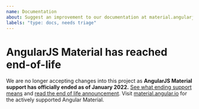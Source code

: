 ```yaml
---
name: Documentation
about: Suggest an improvement to our documentation at material.angularjs.org
labels: "type: docs, needs triage"
---
```

<!--

-------------------------------------------------------------------------
This repo is for AngularJS Material, not Angular Material or Angular CDK.
-------------------------------------------------------------------------

Please submit Angular Material and Angular CDK questions
[here](https://groups.google.com/forum/#!forum/angular-material2)
and issues [here](https://github.com/angular/components/issues).
-->
# AngularJS Material has reached end-of-life

We are no longer accepting changes into this project as
**AngularJS Material support has officially ended as of January 2022.**
[See what ending support means](https://docs.angularjs.org/misc/version-support-status)
and [read the end of life announcement](https://goo.gle/angularjs-end-of-life). Visit
[material.angular.io](https://material.angular.io) for the actively supported Angular Material.

